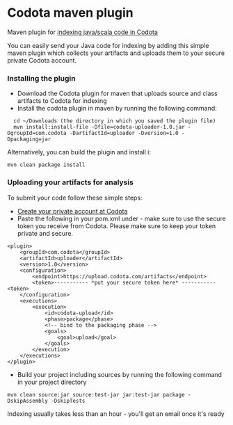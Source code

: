 # Codota maven plugin
Maven plugin for [indexing java/scala code in Codota](https://www.codota.com/index-your-repo)

You can easily send your Java code for indexing by adding this simple maven plugin which collects your artifacts and uploads them to your secure private Codota account.

### Installing the plugin
* Download the Codota plugin for maven that uploads source and class artifacts to Codota for indexing
* Install the codota plugin in maven by running the following command:
```
  cd ~/Downloads (the directory in which you saved the plugin file) 
  mvn install:install-file -Dfile=codota-uploader-1.0.jar -DgroupId=com.codota -DartifactId=uploader -Dversion=1.0 -Dpackaging=jar
```

Alternatively, you can build the plugin and install i:

    mvn clean package install

### Uploading your artifacts for analysis
To submit your code follow these simple steps:
* [Create your private account at Codota](https://www.codota.com/submit-repo/maven)
* Paste the following in your pom.xml under <plugins> - make sure to use the secure token you receive from Codota. Please make sure to keep your token private and secure.
```
<plugin>
    <groupId>com.codota</groupId>
    <artifactId>uploader</artifactId>
    <version>1.0</version>
    <configuration>
        <endpoint>https://upload.codota.com/artifacts</endpoint>
        <token>----------- *put your secure token here* -----------<token>
    </configuration>
    <executions>
        <execution>
            <id>codota-upload</id>
            <phase>package</phase>
            <!-- bind to the packaging phase -->
            <goals>
                <goal>upload</goal>
            </goals>
        </execution>
    </executions>
</plugin>
```
* Build your project including sources by running the following command in your project directory
```
mvn clean source:jar source:test-jar jar:test-jar package -DskipAssembly -DskipTests
```
  Indexing usually takes less than an hour - you'll get an email once it's ready
